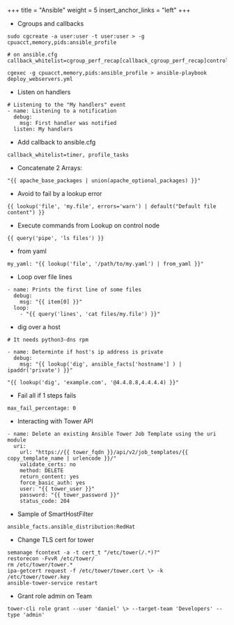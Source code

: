 +++
title = "Ansible"
weight = 5
insert_anchor_links = "left"
+++

- Cgroups and callbacks
```
sudo cgcreate -a user:user -t user:user > -g cpuacct,memory,pids:ansible_profile

# on ansible.cfg
callback_whitelist=cgroup_perf_recap[callback_cgroup_perf_recap]control_group=ansible_profile

cgexec -g cpuacct,memory,pids:ansible_profile > ansible-playbook deploy_webservers.yml
```

- Listen on handlers
```
# Listening to the "My handlers" event
- name: Listening to a notification
  debug:
    msg: First handler was notified
  listen: My handlers
```

- Add callback to ansible.cfg
```
callback_whitelist=timer, profile_tasks
```

- Concatenate 2 Arrays:
```
"{{ apache_base_packages | union(apache_optional_packages) }}"
```

- Avoid to fail by a lookup error
```
{{ lookup('file', 'my.file', errors='warn') | default("Default file content") }}
```

- Execute commands from Lookup on control node
```
{{ query('pipe', 'ls files') }}
```

- from yaml
```
my_yaml: "{{ lookup('file', '/path/to/my.yaml') | from_yaml }}"
```

- Loop over file lines
```
- name: Prints the first line of some files
  debug:
    msg: "{{ item[0] }}"
  loop:
    - "{{ query('lines', 'cat files/my.file') }}"
```

- dig over a host
```
# It needs python3-dns rpm

- name: Determinte if host's ip address is private
  debug:
    msg: "{{ lookup('dig', ansible_facts['hostname'] ) | ipaddr('private') }}"

"{{ lookup('dig', 'example.com', '@4.4.8.8,4.4.4.4) }}"

```

- Fail all if 1 steps fails
```
max_fail_percentage: 0
```

- Interacting with Tower API
```
- name: Delete an existing Ansible Tower Job Template using the uri module
  uri:
    url: "https://{{ tower_fqdn }}/api/v2/job_templates/{{ copy_template_name | urlencode }}/"
    validate_certs: no
    method: DELETE￼
    return_content: yes
    force_basic_auth: yes
    user: "{{ tower_user }}"
    password: "{{ tower_password }}"
    status_code: 204
```

- Sample of SmartHostFilter
```
ansible_facts.ansible_distribution:RedHat
```

- Change TLS cert for tower
```
semanage fcontext -a -t cert_t "/etc/tower(/.*)?"
restorecon -FvvR /etc/tower/
rm /etc/tower/tower.*
ipa-getcert request -f /etc/tower/tower.cert \> -k /etc/tower/tower.key
ansible-tower-service restart
```

- Grant role admin on Team
```
tower-cli role grant --user 'daniel' \> --target-team 'Developers' --type 'admin'
```
